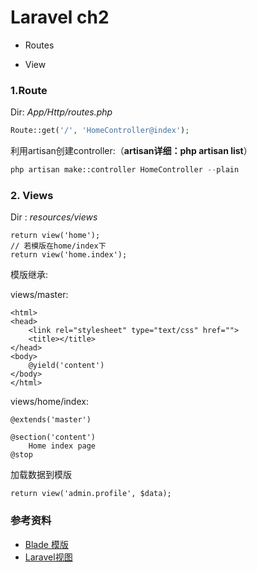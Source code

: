 # Laravel ch2

* Routes


* View

### 1.Route

 Dir: _App/Http/routes.php_

``` php
Route::get('/', 'HomeController@index');
```

利用artisan创建controller:（**artisan详细：php artisan list**）

``` php
php artisan make::controller HomeController --plain
```

### 2. Views

Dir : _resources/views_

``` 
return view('home');
// 若模版在home/index下
return view('home.index');
```

模版继承:

views/master:

``` 
<html>
<head>
    <link rel="stylesheet" type="text/css" href="">
    <title></title>
</head>
<body>
    @yield('content')
</body>
</html>
```

views/home/index:

``` 
@extends('master')

@section('content')
	Home index page
@stop
```

加载数据到模版

``` 
return view('admin.profile', $data);
```



### 参考资料

* [Blade 模版](http://www.golaravel.com/laravel/docs/5.1/blade/)
* [Laravel视图](http://www.golaravel.com/laravel/docs/5.1/views/)

